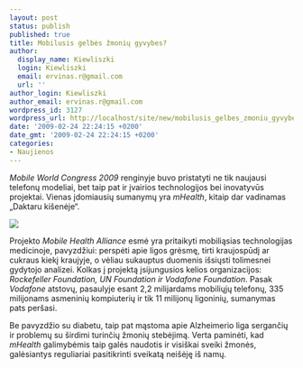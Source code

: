 ```yaml
---
layout: post
status: publish
published: true
title: Mobilusis gelbės žmonių gyvybes?
author:
  display_name: Kiewliszki
  login: Kiewliszki
  email: ervinas.r@gmail.com
  url: ''
author_login: Kiewliszki
author_email: ervinas.r@gmail.com
wordpress_id: 3127
wordpress_url: http://localhost/site/new/mobilusis_gelbes_zmoniu_gyvybes_/
date: '2009-02-24 22:24:15 +0200'
date_gmt: '2009-02-24 22:24:15 +0200'
categories:
- Naujienos
---
```

<p><i>Mobile World Congress 2009</i> renginyje buvo pristatyti ne tik naujausi telefonų modeliai, bet taip pat ir įvairios technologijos bei inovatyvūs projektai. Vienas įdomiausių sumanymų yra <i>mHealth</i>, kitaip dar vadinamas „Daktaru kišenėje“.</p>
<p><img src="http://svarke.technews.lt/think" /></p>
<p>Projekto <i>Mobile Health Alliance</i> esmė yra pritaikyti mobiliąsias technologijas medicinoje, pavyzdžiui: perspėti apie ligos grėsmę, tirti kraujospūdį ar cukraus kiekį kraujyje, o vėliau sukauptus duomenis išsiųsti tolimesnei gydytojo analizei. Kolkas į projektą įsijungusios kelios organizacijos: <i>Rockefeller Foundation, UN Foundation ir Vodafone Foundation</i>. Pasak <i>Vodafone</i> atstovų, pasaulyje esant 2,2 milijardams mobiliųjų telefonų, 335 milijonams asmeninių kompiuterių ir tik 11 milijonų ligoninių, sumanymas pats peršasi.</p>
<p>Be pavyzdžio su diabetu, taip pat mąstoma apie Alzheimerio liga sergančių ir problemų su širdimi turinčių žmonių stebėjimą. Verta paminėti, kad <i>mHealth</i> galimybėmis taip galės naudotis ir visiškai sveiki žmonės, galėsiantys reguliariai pasitikrinti sveikatą neišėję iš namų.</p>

